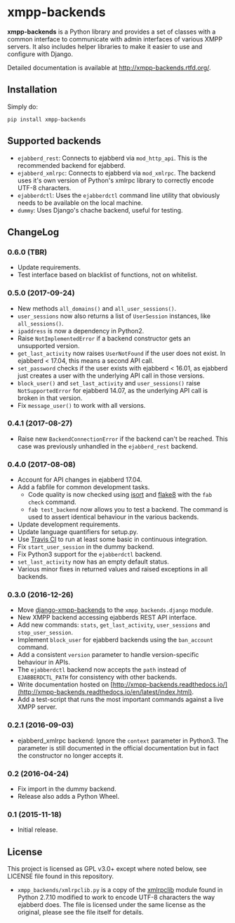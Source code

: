 # xmpp-backends

**xmpp-backends** is a Python library and provides a set of classes with a common interface to communicate
with admin interfaces of various XMPP servers. It also includes helper libraries to make it easier to use and
configure with Django.

Detailed documentation is available at http://xmpp-backends.rtfd.org/.

## Installation

Simply do:

```
pip install xmpp-backends
```

## Supported backends

* `ejabberd_rest`: Connects to ejabberd via `mod_http_api`. This is the recommended backend for ejabberd.
* `ejabberd_xmlrpc`: Connects to ejabberd via `mod_xmlrpc`. The backend uses it's own version of Python's
  xmlrpc library to correctly encode UTF-8 characters.
* `ejabberdctl`: Uses the `ejabberdctl` command line utility that obviously needs to be available on the local
  machine.
* `dummy`: Uses Django's chache backend, useful for testing.

## ChangeLog

### 0.6.0 (TBR)

* Update requirements.
* Test interface based on blacklist of functions, not on whitelist.

### 0.5.0 (2017-09-24)

* New methods `all_domains()` and `all_user_sessions()`.
* `user_sessions` now also returns a list of `UserSession` instances, like `all_sessions()`.
* `ipaddress` is now a dependency in Python2.
* Raise `NotImplementedError` if a backend constructor gets an unsupported version.
* `get_last_activity` now raises `UserNotFound` if the user does not exist. In ejabberd < 17.04, this means a
  second API call.
* `set_password` checks if the user exists with ejabberd < 16.01, as ejabberd just creates a user with the
  underlying API call in those versions.
* `block_user()` and `set_last_activity` and `user_sessions()` raise `NotSupportedError` for ejabberd 14.07,
  as the underlying API call is broken in that version.
* Fix `message_user()` to work with all versions.

### 0.4.1 (2017-08-27)

* Raise new `BackendConnectionError` if the backend can't be reached. This case was previously unhandled in 
  the `ejabberd_rest` backend.

### 0.4.0 (2017-08-08)

* Account for API changes in ejabberd 17.04.
* Add a fabfile for common development tasks.
  * Code quality is now checked using [isort](https://github.com/timothycrosley/isort) and
    [flake8](https://gitlab.com/pycqa/flake8) with the `fab check` command.
  * `fab test_backend` now allows you to test a backend. The command is used to assert identical behaviour in
    the various backends.
* Update development requirements.
* Update language quantifiers for setup.py.
* Use [Travis CI](https://travis-ci.org) to run at least some basic in continuous integration.
* Fix `start_user_session` in the dummy backend.
* Fix Python3 support for the `ejabberdctl` backend.
* `set_last_activity` now has an empty default status.
* Various minor fixes in returned values and raised exceptions in all backends.

### 0.3.0 (2016-12-26)

* Move [django-xmpp-backends](https://github.com/mathiasertl/django-xmpp-backends) to the
  `xmpp_backends.django` module.
* New XMPP backend accessing ejabberds REST API interface.
* Add new commands: `stats`, `get_last_activity`, `user_sessions` and `stop_user_session`.
* Implement ``block_user`` for ejabberd backends using the `ban_account` command.
* Add a consistent `version` parameter to handle version-specific behaviour in APIs. 
* The `ejabberdctl` backend now accepts the `path` instead of `EJABBERDCTL_PATH` for consistency with other
  backends.
* Write documentation hosted on
  [http://xmpp-backends.readthedocs.io/](http://xmpp-backends.readthedocs.io/en/latest/index.html).
* Add a test-script that runs the most important commands against a live XMPP server.

### 0.2.1 (2016-09-03)

* ejabberd_xmlrpc backend: Ignore the ``context`` parameter in Python3. The parameter is still documented in
  the official documentation but in fact the constructor no longer accepts it.

### 0.2 (2016-04-24)

* Fix import in the dummy backend.
* Release also adds a Python Wheel.

### 0.1 (2015-11-18)

* Initial release.

## License

This project is licensed as GPL v3.0+ except where noted below, see LICENSE file found in this repository.

* `xmpp_backends/xmlrpclib.py` is a copy of the [xmlrpclib](https://docs.python.org/2/library/xmlrpclib.html)
  module found in Python 2.7.10 modified to work to encode UTF-8 characters the way ejabberd does. The file is
  licensed under the same license as the original, please see the file itself for details.
